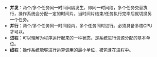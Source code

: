 - **并发**：两个/多个任务同一时间间隔发生，即同一时间段，多个任务交替执行，操作系统会分配一定的时间片。当时间片结束/任务执行完毕后就切换另一个任务。
- **并行**：两个/多个任务同一时间段内，多个任务同时进行。必须具备多核CPU才可以。
- **进程**：可以理解为程序运行起来的一种状态，是系统进行资源分配的基本单位。
- **线程**：操作系统能够进行运算调用的最小单位，被包含在进程中。